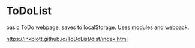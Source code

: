 # ToDoList

basic ToDo webpage, saves to localStorage. Uses modules and webpack.


https://inkblott.github.io/ToDoList/dist/index.html
